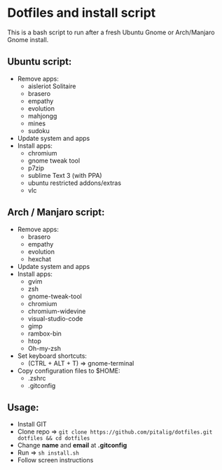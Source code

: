 # Dotfiles and install script

This is a bash script to run after a fresh Ubuntu Gnome or Arch/Manjaro Gnome install.

## Ubuntu script:

* Remove apps:
    - aisleriot Solitaire
    - brasero
    - empathy
    - evolution
    - mahjongg
    - mines
    - sudoku
* Update system and apps
* Install apps:
    - chromium
    - gnome tweak tool
    - p7zip
    - sublime Text 3 (with PPA)
    - ubuntu restricted addons/extras
    - vlc

## Arch / Manjaro script:

* Remove apps: 
    - brasero
    - empathy
    - evolution
    - hexchat
* Update system and apps
* Install apps:
    - gvim
    - zsh
    - gnome-tweak-tool
    - chromium
    - chromium-widevine
    - visual-studio-code
    - gimp
    - rambox-bin
    - htop
    - Oh-my-zsh
* Set keyboard shortcuts:
    - (CTRL + ALT + T) => gnome-terminal
* Copy configuration files to $HOME:
    - .zshrc
    - .gitconfig

## Usage:
- Install GIT
- Clone repo => `git clone https://github.com/pitalig/dotfiles.git dotfiles && cd dotfiles`
- Change **name** and **email** at **.gitconfig**
- Run => `sh install.sh`
- Follow screen instructions
